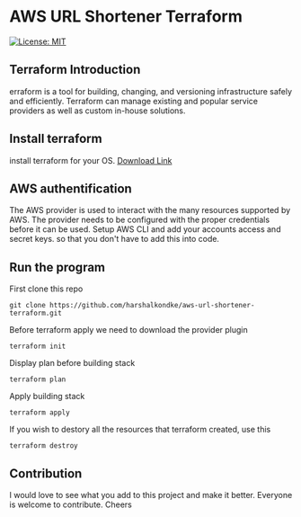 # AWS URL Shortener Terraform
[![License: MIT](https://img.shields.io/badge/License-MIT-yellow.svg)](https://github.com/harshalkondke/aws-url-shortener-terraform/blob/master/LICENSE)

## Terraform Introduction
erraform is a tool for building, changing, and versioning infrastructure safely and efficiently. Terraform can manage existing and popular service providers as well as custom in-house solutions.

## Install terraform 
install terraform for your OS. [Download Link](https://www.terraform.io/downloads.html)

## AWS authentification
The AWS provider is used to interact with the many resources supported by AWS. The provider needs to be configured with the proper credentials before it can be used.
Setup AWS CLI and add your accounts access and secret keys. so that you don't have to add this into code.

## Run the program 

First clone this repo

    git clone https://github.com/harshalkondke/aws-url-shortener-terraform.git
    
Before terraform apply we need to download the provider plugin 

    terraform init
    
Display plan before building stack

    terraform plan
    
Apply building stack

    terraform apply
   
If you wish to destory all the resources that terraform created, use this

    terraform destroy
    
## Contribution
I would love to see what you add to this project and make it better. Everyone is welcome to contribute. 
Cheers
